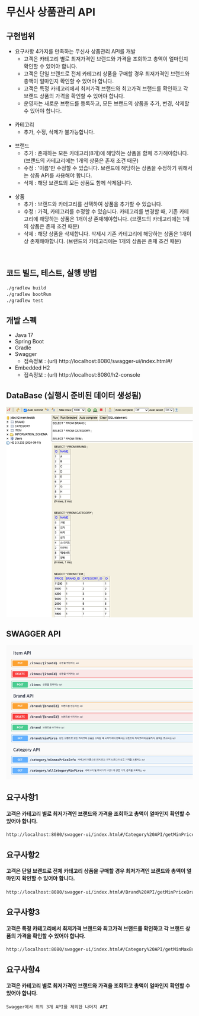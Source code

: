 # 무신사 상품관리 API

## 구현범위

* 요구사항 4가지를 만족하는 무신사 상품관리 API를 개발
  * 고객은 카테고리 별로 최저가격인 브랜드와 가격을 조회하고 총액이 얼마인지 확인할 수 있어야 합니다.
  * 고객은 단일 브랜드로 전체 카테고리 상품을 구매할 경우 최저가격인 브랜드와 총액이 얼마인지 확인할 수 있어야 합니다.
  * 고객은 특정 카테고리에서 최저가격 브랜드와 최고가격 브랜드를 확인하고 각 브랜드 상품의 가격을 확인할 수 있어야 합니다.
  * 운영자는 새로운 브랜드를 등록하고, 모든 브랜드의 상품을 추가, 변경, 삭제할 수 있어야 합니다.
    <br/>
    <br/>
* 카테고리
  * 추가, 수정, 삭제가 불가능합니다.
    <br/>
    <br/>
* 브랜드
  * 추가 : 존재하는 모든 카테고리(8개)에 해당하는 상품을 함께 추가해야합니다. (브랜드의 카테고리에는 1개의 상품은 존재 조건 때문)
  * 수정 : '이름'만 수정할 수 있습니다. 브랜드에 해당하는 상품을 수정하기 위해서는 상품 API를 사용해야 합니다.
  * 삭제 : 해당 브랜드의 모든 상품도 함께 삭제됩니다.
    <br/>
    <br/>
* 상품
  * 추가 : 브랜드와 카테고리를 선택하여 상품을 추가할 수 있습니다.
  * 수정 : 가격, 카테고리를 수정할 수 있습니다. 카테고리를 변경할 때, 기존 카테고리에 해당하는 상품은 1개이상 존재해야합니다. (브랜드의 카테고리에는 1개의 상품은 존재 조건 때문)
  * 삭제 : 해당 상품을 삭제합니다. 삭제시 기존 카테고리에 해당하는 상품은 1개이상 존재해야합니다. (브랜드의 카테고리에는 1개의 상품은 존재 조건 때문)

<br/>

## 코드 빌드, 테스트, 실행 방법
```bash
./gradlew build
./gradlew bootRun
./gradlew test
```


## 개발 스펙
* Java 17
* Spring Boot
* Gradle
* Swagger
  * 접속정보 : (url) http://localhost:8080/swagger-ui/index.html#/
* Embedded H2
    * 접속정보 : (url) http://localhost:8080/h2-console

  

##  DataBase (실행시 준비된 데이터 생성됨)
![img.png](img.png)

##  SWAGGER API
![img_1.png](img_1.png)

## 요구사항1
#### 고객은 카테고리 별로 최저가격인 브랜드와 가격을 조회하고 총액이 얼마인지 확인할 수 있어야 합니다.
```bash
http://localhost:8080/swagger-ui/index.html#/Category%20API/getMinPriceBrandAndTotalByCategory
```

## 요구사항2
#### 고객은 단일 브랜드로 전체 카테고리 상품을 구매할 경우 최저가격인 브랜드와 총액이 얼마인지 확인할 수 있어야 합니다.
```bash
http://localhost:8080/swagger-ui/index.html#/Brand%20API/getMinPriceBrandForAllCategories
```

## 요구사항3
#### 고객은 특정 카테고리에서 최저가격 브랜드와 최고가격 브랜드를 확인하고 각 브랜드 상품의 가격을 확인할 수 있어야 합니다.
```bash
http://localhost:8080/swagger-ui/index.html#/Category%20API/getMinMaxBrandAndPriceByCategory
```

## 요구사항4
#### 고객은 카테고리 별로 최저가격인 브랜드와 가격을 조회하고 총액이 얼마인지 확인할 수 있어야 합니다.
```bash
Swagger에서 위의 3개 API를 제외한 나머지 API
```



